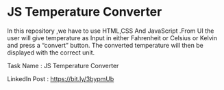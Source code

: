 # JS Temperature Converter

In this repository ,we have to use HTML,CSS And JavaScript .From UI the user will give temperature as Input in either Fahrenheit or Celsius or Kelvin and press a “convert” button. The converted temperature will then be displayed with the correct unit.

Task Name : JS Temperature Converter

LinkedIn Post : https://bit.ly/3bypmUb

